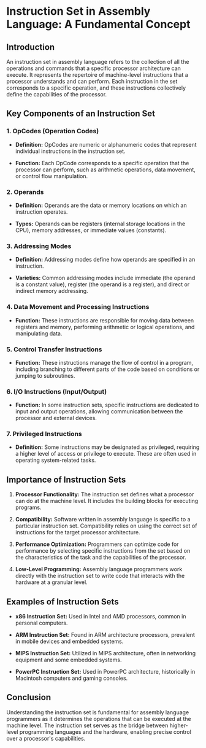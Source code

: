 # Instruction Set in Assembly Language: A Fundamental Concept

## Introduction

An instruction set in assembly language refers to the collection of all the operations and commands that a specific processor architecture can execute. It represents the repertoire of machine-level instructions that a processor understands and can perform. Each instruction in the set corresponds to a specific operation, and these instructions collectively define the capabilities of the processor.

## Key Components of an Instruction Set

### 1. **OpCodes (Operation Codes)**

- **Definition:** OpCodes are numeric or alphanumeric codes that represent individual instructions in the instruction set.

- **Function:** Each OpCode corresponds to a specific operation that the processor can perform, such as arithmetic operations, data movement, or control flow manipulation.

### 2. **Operands**

- **Definition:** Operands are the data or memory locations on which an instruction operates.

- **Types:** Operands can be registers (internal storage locations in the CPU), memory addresses, or immediate values (constants).

### 3. **Addressing Modes**

- **Definition:** Addressing modes define how operands are specified in an instruction.

- **Varieties:** Common addressing modes include immediate (the operand is a constant value), register (the operand is a register), and direct or indirect memory addressing.

### 4. **Data Movement and Processing Instructions**

- **Function:** These instructions are responsible for moving data between registers and memory, performing arithmetic or logical operations, and manipulating data.

### 5. **Control Transfer Instructions**

- **Function:** These instructions manage the flow of control in a program, including branching to different parts of the code based on conditions or jumping to subroutines.

### 6. **I/O Instructions (Input/Output)**

- **Function:** In some instruction sets, specific instructions are dedicated to input and output operations, allowing communication between the processor and external devices.

### 7. **Privileged Instructions**

- **Definition:** Some instructions may be designated as privileged, requiring a higher level of access or privilege to execute. These are often used in operating system-related tasks.

## Importance of Instruction Sets

1. **Processor Functionality:** The instruction set defines what a processor can do at the machine level. It includes the building blocks for executing programs.

2. **Compatibility:** Software written in assembly language is specific to a particular instruction set. Compatibility relies on using the correct set of instructions for the target processor architecture.

3. **Performance Optimization:** Programmers can optimize code for performance by selecting specific instructions from the set based on the characteristics of the task and the capabilities of the processor.

4. **Low-Level Programming:** Assembly language programmers work directly with the instruction set to write code that interacts with the hardware at a granular level.

## Examples of Instruction Sets

- **x86 Instruction Set:** Used in Intel and AMD processors, common in personal computers.
  
- **ARM Instruction Set:** Found in ARM architecture processors, prevalent in mobile devices and embedded systems.

- **MIPS Instruction Set:** Utilized in MIPS architecture, often in networking equipment and some embedded systems.

- **PowerPC Instruction Set:** Used in PowerPC architecture, historically in Macintosh computers and gaming consoles.

## Conclusion

Understanding the instruction set is fundamental for assembly language programmers as it determines the operations that can be executed at the machine level. The instruction set serves as the bridge between higher-level programming languages and the hardware, enabling precise control over a processor's capabilities.
